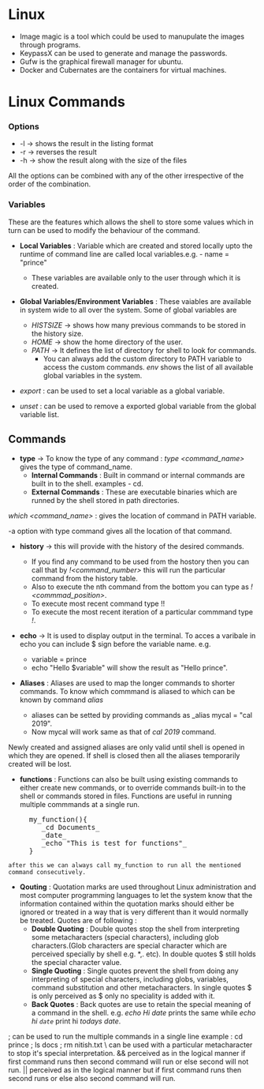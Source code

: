 # Linux

*  Image magic is a tool which could be used to manupulate the images through programs.
*  KeypassX can be used to generate and manage the passwords.
*  Gufw is the graphical firewall manager for ubuntu.
*  Docker and Cubernates are the containers for virtual machines.


# Linux Commands

### Options
- -l -> shows the result in the listing format
- -r -> reverses the result
- -h -> show the result along with the size of the files  

All the options can be combined with any of the other irrespective of the order of the combination.


### Variables 
These are the features which allows the shell to store some values which in turn can be used to modify the behaviour of the command.
- __Local Variables__ : Variable which are created and stored locally upto the runtime of command line are called local variables.e.g. - name = "prince"
    - These variables are available only to the user through which it is created.

- __Global Variables/Environment Variables__ : These vaiables are available in system wide to all over the system. Some of global variables are 
    - _HISTSIZE_ -> shows how many previous commands to be stored in the history size.
    - _HOME_ -> show the home directory of the user.
    - _PATH_ -> It defines the list of directory for shell to look for commands.
        - You can always add the custom directory to PATH variable to access the custom commands.
_env_ shows the list of all available global variables in the system.
- _export <variable name>_ : can be used to set a local variable as a global variable.
- _unset <variable name>_ : can be used to remove a exported global variable from the global variable list.

## Commands


- __type__ -> To know the type of any command : _type <command_name>_ gives the type of command_name.
    - __Internal Commands__ : Built in command or internal commands are built in to the shell. examples - cd.
    - __External Commands__ : These are executable binaries which are runned by the shell stored in path directories.  

_which <command_name>_ : gives the location of command in PATH variable.

-a option with type command gives all the location of that command.


- __history__ -> this will provide with the history of the desired commands.  
    - If you find any command to be used from the hostory then you can call that by _!<command_number>_ this will run the particular command from the history table.  
    - Also to execute the nth command from the bottom you can type as _!<commmad_position>_.  
    - To execute most recent command type !!
    - To execute the most recent iteration of a particular commmand type _!<command>_.

- __echo__ -> It is used to display output in the terminal. To acces a varibale in echo you can include $ sign before the variable name. e.g.
    - variable = prince
    - echo "Hello $variable" will show the result as "Hello prince".

- __Aliases__ : Aliases are used to map the longer commands to shorter commands. To know which commmand is aliased to which can be known by command _alias_  
    - aliases can be setted by providing commands as _alias mycal = "cal 2019".
    - Now mycal will work same as that of _cal 2019_ command.

Newly created and assigned aliases are only valid until shell is opened in which they are opened. If shell is closed then all the aliases temporarily created will be lost.

- __functions__ : Functions can also be built using existing commands to either create new commands, or to override commands built-in to the shell or commands stored in files. Functions are useful in running multiple commmands at a single run.
<pre>
     my_function(){
        _cd Documents_
        _date_
        _echo "This is test for functions"_
     }
</pre>
    after this we can always call my_function to run all the mentioned command consecutively.

- __Qouting__ : Quotation marks are used throughout Linux administration and most computer programming languages to let the system know that the information contained within the quotation marks should either be ignored or treated in a way that is very different than it would normally be treated. Quotes are of following : 
    - __Double Quoting__ : Double quotes stop the shell from interpreting some metacharacters (special characters), including glob characters.(Glob characters are special character which are perceived specially by shell e.g. *,. etc). In double quotes $ still holds the special character value.
    - __Single Quoting__ : Single quotes prevent the shell from doing any interpreting of special characters, including globs, variables, command substitution and other metacharacters. In single quotes $ is only perceived as $ only no speciality is added with it.
    - __Back Quotes__ : Back quotes are use to retain the special meaning of a command in the shell. e.g. _echo Hi date_ prints the same while _echo hi `date`_ print hi _todays date_.


; can be used to run the multiple commands in a single line example : cd prince ; ls docs ; rm nitish.txt
\ can be used with a particular metacharacter to stop it's special interpretation.
&& perceived as in the logical manner if first command runs then second command will run or else second will not run.
|| perceived as in the logical manner but if first command runs then second runs or else also second command will run.


